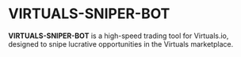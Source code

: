 # VIRTUALS-SNIPER-BOT

**VIRTUALS-SNIPER-BOT** is a high-speed trading tool for Virtuals.io, designed to snipe lucrative opportunities in the Virtuals marketplace.
